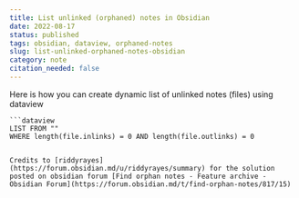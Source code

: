 ```yaml
---
title: List unlinked (orphaned) notes in Obsidian
date: 2022-08-17
status: published
tags: obsidian, dataview, orphaned-notes
slug: list-unlinked-orphaned-notes-obsidian
category: note
citation_needed: false
---
```


Here is how you can create dynamic list of unlinked notes (files) using dataview
```
```dataview
LIST FROM ""
WHERE length(file.inlinks) = 0 AND length(file.outlinks) = 0
```
```

Credits to [riddyrayes](https://forum.obsidian.md/u/riddyrayes/summary) for the solution posted on obsidian forum [Find orphan notes - Feature archive - Obsidian Forum](https://forum.obsidian.md/t/find-orphan-notes/817/15)

